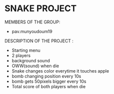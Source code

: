 SNAKE PROJECT
===========

MEMBERS OF THE GROUP:
 - pav.munyoudoum19

DESCRIPTION OF THE PROJECT :
- Starting menu
- 2 players
- background sound
- OWW(sound) when die
- Snake changes color everytime it touches apple
- bomb changing position every 10s
- bomb gets 50pixels bigger every 10s
- Total score of both players when die